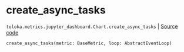 # create_async_tasks
`toloka.metrics.jupyter_dashboard.Chart.create_async_tasks` | [Source code](https://github.com/Toloka/toloka-kit/blob/v1.2.2/src/metrics/jupyter_dashboard.py#L103)

```python
create_async_tasks(metric: BaseMetric, loop: AbstractEventLoop)
```

